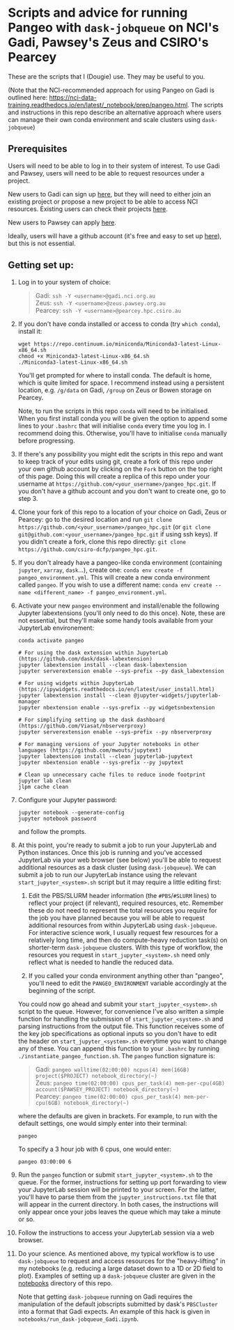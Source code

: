 # Scripts and advice for running Pangeo with `dask-jobqueue` on NCI's Gadi, Pawsey's Zeus and CSIRO's Pearcey
These are the scripts that I (Dougie) use. They may be useful to you.

(Note that the NCI-recommended approach for using Pangeo on Gadi is outlined here: https://nci-data-training.readthedocs.io/en/latest/_notebook/prep/pangeo.html. The scripts and instructions in this repo describe an alternative approach where users can manage their own conda environment and scale clusters using `dask-jobqueue`)

## Prerequisites
Users will need to be able to log in to their system of interest. To use Gadi and Pawsey, users will need to be able to request resources under a project. 

New users to Gadi can sign up [here](https://my.nci.org.au/mancini/signup/0), but they will need to either join an existing project or propose a new project to be able to access NCI resources. Existing users can check their projects [here](https://my.nci.org.au/mancini/).

New users to Pawsey can apply [here](https://pawsey.org.au/supercomputing/).

Ideally, users will have a github account (it's free and easy to set up [here](https://github.com/join)), but this is not essential.

## Getting set up:
1. Log in to your system of choice:
	> Gadi: `ssh -Y <username>@gadi.nci.org.au`\
	> Zeus: `ssh -Y <username>@zeus.pawsey.org.au`\
	> Pearcey: `ssh -Y <username>@pearcey.hpc.csiro.au`

2. If you don't have conda installed or access to conda (try `which conda`), install it:  
	```
	wget https://repo.continuum.io/miniconda/Miniconda3-latest-Linux-x86_64.sh
	chmod +x Miniconda3-latest-Linux-x86_64.sh
	./Miniconda3-latest-Linux-x86_64.sh
	```  
	You'll get prompted for where to install conda. The default is home, which is quite limited for space. I recommend instead using a persistent location, e.g. `/g/data` on Gadi, `/group` on Zeus or Bowen storage on Pearcey.
	
	Note, to run the scripts in this repo `conda` will need to be initialised. When you first install conda you will be given the option to append some lines to your `.bashrc` that will initialise `conda` every time you log in. I recommend doing this. Otherwise, you'll have to initialise `conda` manually before progressing.
	
3. If there's any possibility you might edit the scripts in this repo and want to keep track of your edits using git, create a fork of this repo under your own github account by clicking on the `Fork` button on the top right of this page. Doing this will create a replica of this repo under your username at `https://github.com/<your_username>/pangeo_hpc.git`. If you don't have a github account and you don't want to create one, go to step 3.
	
4. Clone your fork of this repo to a location of your choice on Gadi, Zeus or Pearcey: go to the desired location and run `git clone https://github.com/<your_username>/pangeo_hpc.git` (or `git clone git@github.com:<your_username>/pangeo_hpc.git` if using ssh keys). If you didn't create a fork, clone this repo directly: `git clone https://github.com/csiro-dcfp/pangeo_hpc.git`.

5. If you don't already have a pangeo-like conda environment (containing `jupyter`, `xarray`, `dask`...), create one: `conda env create -f pangeo_environment.yml`. This will create a new conda environment called `pangeo`. If you wish to use a different name: `conda env create --name <different_name> -f pangeo_environment.yml`.

6. Activate your new `pangeo` environment and install/enable the following Jupyter labextensions (you'll only need to do this once). Note, these are not essential, but they'll make some handy tools available from your JupyterLab environement:
	```
	conda activate pangeo
	
	# For using the dask extension within JupyterLab (https://github.com/dask/dask-labextension)
	jupyter labextension install --clean dask-labextension
	jupyter serverextension enable --sys-prefix --py dask_labextension

	# For using widgets within JupyterLab (https://ipywidgets.readthedocs.io/en/latest/user_install.html)
	jupyter labextension install --clean @jupyter-widgets/jupyterlab-manager 
	jupyter nbextension enable --sys-prefix --py widgetsnbextension

	# For simplifying setting up the dask dashboard (https://github.com/Viasat/nbserverproxy)
	jupyter serverextension enable --sys-prefix --py nbserverproxy

	# For managing versions of your Jupyter notebooks in other languages (https://github.com/mwouts/jupytext)
	jupyter labextension install --clean jupyterlab-jupytext 
	jupyter nbextension enable --sys-prefix --py jupytext
	
	# Clean up unnecessary cache files to reduce inode footprint
	jupyter lab clean
	jlpm cache clean
	```
7. Configure your Jupyter password: 
	```
	jupyter notebook --generate-config
	jupyter notebook password
	```
	and follow the prompts.
	
8. At this point, you're ready to submit a job to run your JupyterLab and Python instances. Once this job is running and you've accessed JupyterLab via your web browser (see below) you'll be able to request additional resources as a dask cluster (using `dask-jobqueue`). We can submit a job to run our JupyterLab instance using the relevant `start_jupyter_<system>.sh` script but it may require a little editing first:

	1. Edit the PBS/SLURM header information (the `#PBS`/`#SLURM` lines) to reflect your project (if relevant), required resources, etc. Remember these do not need to represent the total resources you require for the job you have planned because you will be able to request additional resources from within JupyterLab using `dask-jobqueue`. For interactive science work, I usually request few resources for a relatively long time, and then do compute-heavy reduction task(s) on shorter-term `dask-jobqueue` clusters. With this type of workflow, the resources you request in `start_jupyter_<system>.sh` need only reflect what is needed to handle the reduced data.
	
	2. If you called your conda environment anything other than "pangeo", you'll need to edit the `PANGEO_ENVIRONMENT` variable accordingly at the beginning of the script.

	You could now go ahead and submit your `start_jupyter_<system>.sh` script to the queue. However, for convenience I've also written a simple function for handling the submission of `start_jupyter_<system>.sh` and parsing instructions from the output file. This function receives some of the key job specifications as optional inputs so you don't have to edit the header on `start_jupyter_<system>.sh` everytime you want to change any of these. You can append this function to your `.bashrc` by running `./instantiate_pangeo_function.sh`. The `pangeo` function signature is:
	> Gadi: `pangeo walltime(02:00:00) ncpus(4) mem(16GB) project($PROJECT) notebook_directory(~)`\
	> Zeus: `pangeo time(02:00:00) cpus_per_task(4) mem-per-cpu(4GB) account($PAWSEY_PROJECT) notebook_directory(~)`\
	> Pearcey: `pangeo time(02:00:00) cpus_per_task(4) mem-per-cpu(6GB) notebook_directory(~)`
	
	where the defaults are given in brackets. For example, to run with the default settings, one would simply enter into their terminal:
	```
	pangeo
	```
	To specify a 3 hour job with 6 cpus, one would enter:
	```
	pangeo 03:00:00 6
	```

9. Run the `pangeo` function or submit `start_jupyter_<system>.sh` to the queue. For the former, instructions for setting up port forwarding to view your JupyterLab session will be printed to your screen. For the latter, you'll have to parse them from the `jupyter_instructions.txt` file that will appear in the current directory. In both cases, the instructions will only appear once your jobs leaves the queue which may take a minute or so.

10. Follow the instructions to access your JupyterLab session via a web browser.

11. Do your science. As mentioned above, my typical workflow is to use `dask-jobqueue` to request and access resources for the "heavy-lifting" in my notebooks (e.g. reducing a large dataset down to a 1D or 2D field to plot). Examples of setting up a `dask-jobqueue` cluster are given in the [notebooks](https://github.com/csiro-dcfp/pangeo_hpc/tree/master/notebooks) directory of this repo. 

	Note that getting `dask-jobqueue` running on Gadi requires the manipulation of the default jobscripts submitted by dask's `PBSCluster` into a format that Gadi expects. An example of this hack is given in `notebooks/run_dask-jobqueue_Gadi.ipynb`.  
